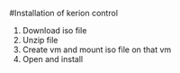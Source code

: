 #Installation of kerion control
1) Download iso file
2) Unzip file
3) Create vm and mount iso file on that vm
4) Open and install
